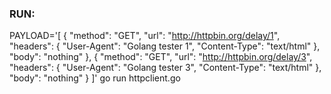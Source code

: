 ### RUN:

PAYLOAD='[
  {
    "method": "GET",
    "url": "http://httpbin.org/delay/1",
    "headers": {
      "User-Agent": "Golang tester 1",
      "Content-Type": "text/html"
    },
    "body": "nothing"
  },
  {
    "method": "GET",
    "url": "http://httpbin.org/delay/3",
    "headers": {
      "User-Agent": "Golang tester 3",
      "Content-Type": "text/html"
    },
    "body": "nothing"
  }
]' go run httpclient.go